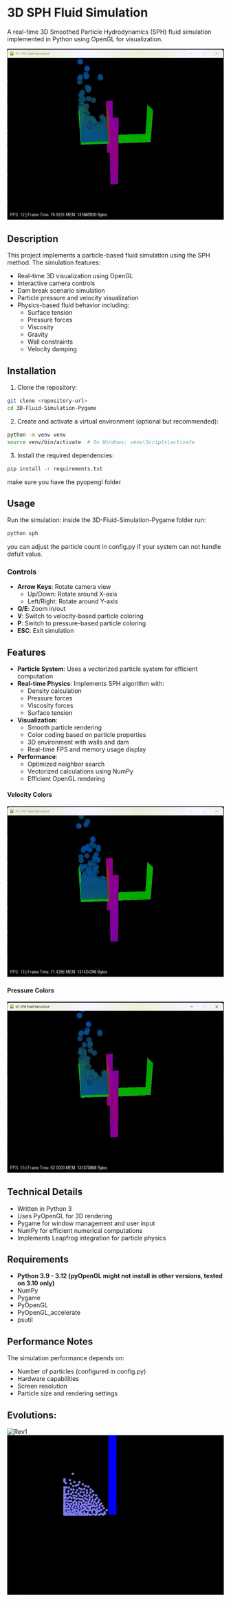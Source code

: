 # 3D SPH Fluid Simulation

A real-time 3D Smoothed Particle Hydrodynamics (SPH) fluid simulation implemented in Python using OpenGL for visualization.


![Simulation](evolution/Normal.gif)



## Description

This project implements a particle-based fluid simulation using the SPH method. The simulation features:

- Real-time 3D visualization using OpenGL
- Interactive camera controls
- Dam break scenario simulation
- Particle pressure and velocity visualization
- Physics-based fluid behavior including:
  - Surface tension
  - Pressure forces
  - Viscosity
  - Gravity
  - Wall constraints
  - Velocity damping

## Installation

1. Clone the repository:
```bash
git clone <repository-url>
cd 3D-Fluid-Simulation-Pygame
```

2. Create and activate a virtual environment (optional but recommended):
```bash
python -m venv venv
source venv/bin/activate  # On Windows: venv\Scripts\activate
```

3. Install the required dependencies:
```bash
pip install -r requirements.txt
```
make sure you have the pyopengl folder

## Usage

Run the simulation: inside the 3D-Fluid-Simulation-Pygame folder run:
```bash
python sph
```
you can adjust the particle count in config.py if your system can not handle defult value.
### Controls

- **Arrow Keys**: Rotate camera view
  - Up/Down: Rotate around X-axis
  - Left/Right: Rotate around Y-axis
- **Q/E**: Zoom in/out
- **V**: Switch to velocity-based particle coloring
- **P**: Switch to pressure-based particle coloring
- **ESC**: Exit simulation

## Features

- **Particle System**: Uses a vectorized particle system for efficient computation
- **Real-time Physics**: Implements SPH algorithm with:
  - Density calculation
  - Pressure forces
  - Viscosity forces
  - Surface tension
- **Visualization**:
  - Smooth particle rendering
  - Color coding based on particle properties
  - 3D environment with walls and dam
  - Real-time FPS and memory usage display
- **Performance**:
  - Optimized neighbor search
  - Vectorized calculations using NumPy
  - Efficient OpenGL rendering

#### Velocity Colors
![VelocityColors](evolution/Velocity.gif)

#### Pressure Colors
![PressureColors](evolution/Pressure.gif)


## Technical Details

- Written in Python 3
- Uses PyOpenGL for 3D rendering
- Pygame for window management and user input
- NumPy for efficient numerical computations
- Implements Leapfrog integration for particle physics

## Requirements

- **Python 3.9 - 3.12 (pyOpenGL might not install in other versions, tested on 3.10 only)**
- NumPy
- Pygame
- PyOpenGL
- PyOpenGL_accelerate
- psutil

## Performance Notes

The simulation performance depends on:
- Number of particles (configured in config.py)
- Hardware capabilities
- Screen resolution
- Particle size and rendering settings

## Evolutions:

![Rev1](evolution/Video_demo.gif)
![Rev2](evolution/Video_demo2.gif)